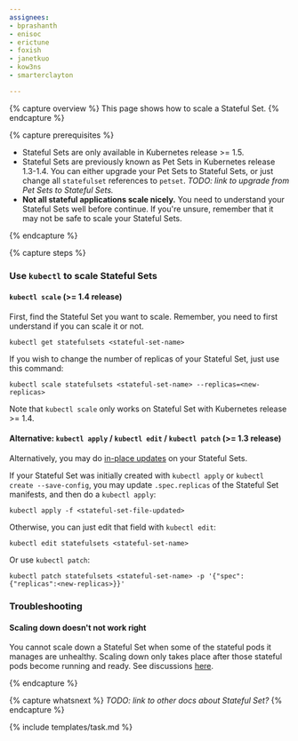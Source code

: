```yaml
---
assignees:
- bprashanth
- enisoc
- erictune
- foxish
- janetkuo
- kow3ns
- smarterclayton

---
```


{% capture overview %}
This page shows how to scale a Stateful Set.
{% endcapture %}

{% capture prerequisites %}

* Stateful Sets are only available in Kubernetes release >= 1.5. 
* Stateful Sets are previously known as Pet Sets in Kubernetes release 1.3-1.4. You can either upgrade your Pet Sets to Stateful Sets, 
or just change all `statefulset` references to `petset`. *TODO: link to upgrade from Pet Sets to Stateful Sets.*
* **Not all stateful applications scale nicely.** You need to understand your Stateful Sets well before continue. If you're unsure, remember that it may not be safe to scale your Stateful Sets. 

{% endcapture %}

{% capture steps %}

### Use `kubectl` to scale Stateful Sets

#### `kubectl scale` (>= 1.4 release)

First, find the Stateful Set you want to scale. Remember, you need to first understand if you can scale it or not. 

```shell
kubectl get statefulsets <stateful-set-name>
```

If you wish to change the number of replicas of your Stateful Set, just use this command:

```shell
kubectl scale statefulsets <stateful-set-name> --replicas=<new-replicas>
```

Note that `kubectl scale` only works on Stateful Set with Kubernetes release >= 1.4. 

#### Alternative: `kubectl apply` / `kubectl edit` / `kubectl patch` (>= 1.3 release) 

Alternatively, you may do [in-place updates](/docs/user-guide/managing-deployments/#in-place-updates-of-resources) on your Stateful Sets. 

If your Stateful Set was initially created with `kubectl apply` or `kubectl create --save-config`, 
you may update `.spec.replicas` of the Stateful Set manifests, and then do a `kubectl apply`:

```shell 
kubectl apply -f <stateful-set-file-updated>
```

Otherwise, you can just edit that field with `kubectl edit`:

```shell 
kubectl edit statefulsets <stateful-set-name>
```

Or use `kubectl patch`:

```shell 
kubectl patch statefulsets <stateful-set-name> -p '{"spec":{"replicas":<new-replicas>}}'
```

### Troubleshooting

#### Scaling down doesn't not work right

You cannot scale down a Stateful Set when some of the stateful pods it manages are unhealthy. Scaling down only takes place
after those stateful pods become running and ready. See discussions [here](https://github.com/kubernetes/kubernetes/issues/36333). 


{% endcapture %}

{% capture whatsnext %}
*TODO: link to other docs about Stateful Set?*
{% endcapture %}

{% include templates/task.md %}
